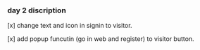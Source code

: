 ### day 2 discription

[x] change text and icon in signin to visitor.

[x] add popup funcutin (go in web and register) to visitor button.


